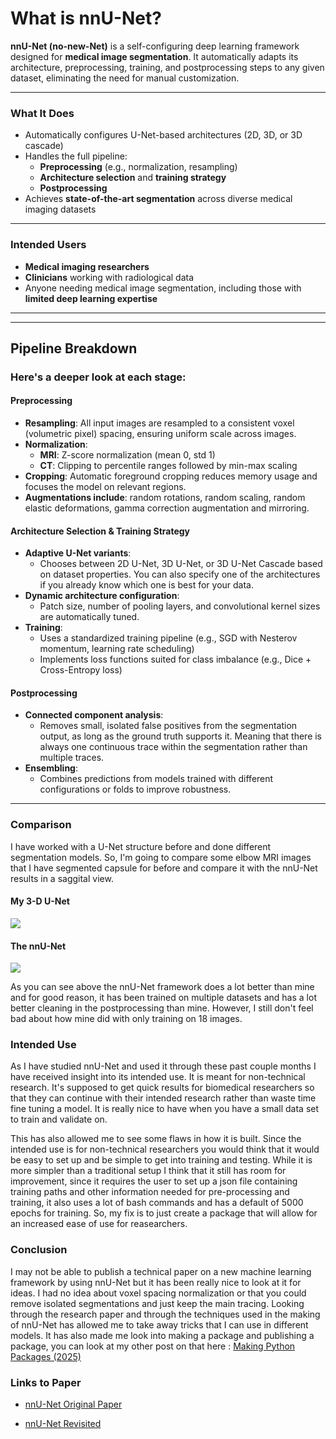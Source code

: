 # What is nnU-Net?

**nnU-Net (no-new-Net)** is a self-configuring deep learning framework designed for **medical image segmentation**. It automatically adapts its architecture, preprocessing, training, and postprocessing steps to any given dataset, eliminating the need for manual customization.

---

### What It Does
- Automatically configures U-Net-based architectures (2D, 3D, or 3D cascade)
- Handles the full pipeline:
  - **Preprocessing** (e.g., normalization, resampling)
  - **Architecture selection** and **training strategy**
  - **Postprocessing**
- Achieves **state-of-the-art segmentation** across diverse medical imaging datasets

---

### Intended Users
- **Medical imaging researchers**
- **Clinicians** working with radiological data
- Anyone needing medical image segmentation, including those with **limited deep learning expertise**

---
---

## Pipeline Breakdown

### **Here's a deeper look at each stage:**

#### Preprocessing
- **Resampling**: All input images are resampled to a consistent voxel (volumetric pixel) spacing, ensuring uniform scale across images.
- **Normalization**:
  - **MRI**: Z-score normalization (mean 0, std 1)
  - **CT**: Clipping to percentile ranges followed by min-max scaling
- **Cropping**: Automatic foreground cropping reduces memory usage and focuses the model on relevant regions.
- **Augmentations include**:  random rotations, random scaling, random elastic deformations, gamma correction augmentation and mirroring.

#### Architecture Selection & Training Strategy
- **Adaptive U-Net variants**:
  - Chooses between 2D U-Net, 3D U-Net, or 3D U-Net Cascade based on dataset properties. You can also specify one of the architectures if you already know which one is best for your data.
- **Dynamic architecture configuration**:
  - Patch size, number of pooling layers, and convolutional kernel sizes are automatically tuned.
- **Training**:
  - Uses a standardized training pipeline (e.g., SGD with Nesterov momentum, learning rate scheduling)
  - Implements loss functions suited for class imbalance (e.g., Dice + Cross-Entropy loss)

#### Postprocessing
- **Connected component analysis**:
  - Removes small, isolated false positives from the segmentation output, as long as the ground truth supports it. Meaning that there is always one continuous trace within the segmentation rather than multiple traces.
- **Ensembling**:
  - Combines predictions from models trained with different configurations or folds to improve robustness.

---

### Comparison

I have worked with a U-Net structure before and done different segmentation models. So, I'm going to compare some elbow MRI images that I have segmented capsule for before and compare it with the nnU-Net results in a saggital view.

#### My 3-D U-Net
![](https://github.com/bracken576/bracken576/raw/7af0843c5c77df77b3dd2a8a5607198118a3a935/images/mine_compar_6314_gif.gif)

#### The nnU-Net
![](https://github.com/bracken576/bracken576/raw/7af0843c5c77df77b3dd2a8a5607198118a3a935/images/6314_shorter_looped.gif)

As you can see above the nnU-Net framework does a lot better than mine and for good reason, it has been trained on multiple datasets and has a lot better cleaning in the postprocessing than mine. However, I still don't feel bad about how mine did with only training on 18 images.

### Intended Use

As I have studied nnU-Net and used it through these past couple months I have received insight into its intended use. It is meant for non-technical research. It's supposed to get quick results for biomedical researchers so that they can continue with their intended research rather than waste time fine tuning a model. It is really nice to have when you have a small data set to train and validate on. 

This has also allowed me to see some flaws in how it is built. Since the intended use is for non-technical researchers you would think that it would be easy to set up and be simple to get into training and testing. While it is more simpler than a traditional setup I think that it still has room for improvement, since it requires the user to set up a json file containing training paths and other information needed for pre-processing and training, it also uses a lot of bash commands and has a default of 5000 epochs for training. So, my fix is to just create a package that will allow for an increased ease of use for reasearchers. 

### Conclusion

I may not be able to publish a technical paper on a new machine learning framework by using nnU-Net but it has been really nice to look at it for ideas. I had no idea about voxel spacing normalization or that you could remove isolated segmentations and just keep the main tracing. Looking through the research paper and through the techniques used in the making of nnU-Net has allowed me to take away tricks that I can use in different models. It has also made me look into making a package and publishing a package, you can look at my other post on that here : [Making Python Packages (2025)](making_python_package.md)


### Links to Paper

* [nnU-Net Original Paper](https://arxiv.org/pdf/1809.10486)

* [nnU-Net Revisited](https://arxiv.org/pdf/2404.09556)

